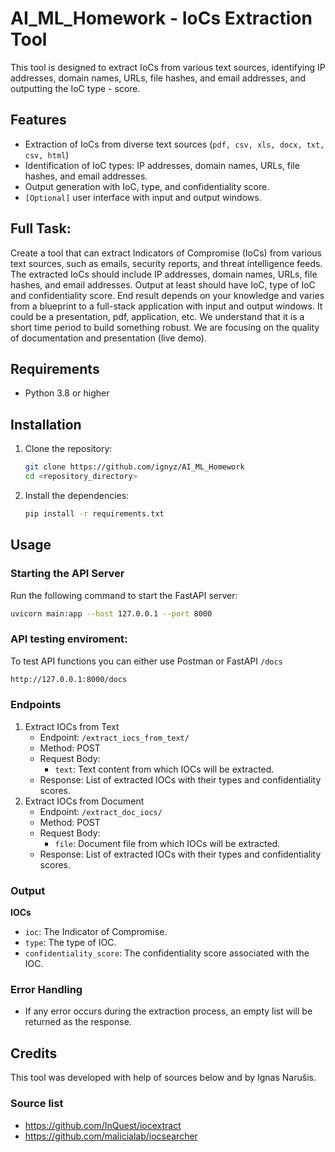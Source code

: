 # AI_ML_Homework - IoCs Extraction Tool

This tool is designed to extract IoCs from various text sources, identifying IP addresses, domain names, URLs, file hashes, and email addresses, and outputting the IoC type - score.

## Features

- Extraction of IoCs from diverse text sources (`pdf, csv, xls, docx, txt, csv, html`)
- Identification of IoC types: IP addresses, domain names, URLs, file hashes, and email addresses.
- Output generation with IoC, type, and confidentiality score.
- `[Optional]` user interface with input and output windows.

## Full Task:
Create a tool that can extract Indicators of Compromise (IoCs) from various text sources, such as emails, security reports, and threat intelligence feeds. The extracted IoCs should include IP addresses, domain names, URLs, file hashes, and email addresses. Output at least should have IoC, type of IoC and confidentiality score.
End result depends on your knowledge and varies from a blueprint to a full-stack application with input and output windows. It could be a presentation, pdf, application, etc. We understand that it is a short time period to build something robust. We are focusing on the quality of documentation and presentation (live demo).


## Requirements

- Python 3.8 or higher

## Installation

1. Clone the repository:

    ```bash
    git clone https://github.com/ignyz/AI_ML_Homework
    cd <repository_directory>
    ```

2. Install the dependencies:

    ```bash
    pip install -r requirements.txt
    ```

## Usage

### Starting the API Server

Run the following command to start the FastAPI server:

```bash
uvicorn main:app --host 127.0.0.1 --port 8000
```
### API testing enviroment:
To test API functions you can either use Postman or FastAPI `/docs`

```bash 
http://127.0.0.1:8000/docs
```
### Endpoints
1. Extract IOCs from Text
   - Endpoint: `/extract_iocs_from_text/`
   - Method: POST
   - Request Body:
     - `text`: Text content from which IOCs will be extracted.
   - Response: List of extracted IOCs with their types and confidentiality scores.
2. Extract IOCs from Document
   - Endpoint: `/extract_doc_iocs/`
   - Method: POST
   - Request Body:
     - `file`: Document file from which IOCs will be extracted.
   - Response: List of extracted IOCs with their types and confidentiality scores.
### Output 
**IOCs**
   - `ioc`: The Indicator of Compromise.
   - `type`: The type of IOC.
   - `confidentiality_score`: The confidentiality score associated with the IOC.
### Error Handling
   - If any error occurs during the extraction process, an empty list will be returned as the response.

## Credits

This tool was developed with help of sources below and by Ignas Narušis.

### Source list
- https://github.com/InQuest/iocextract
- https://github.com/malicialab/iocsearcher
